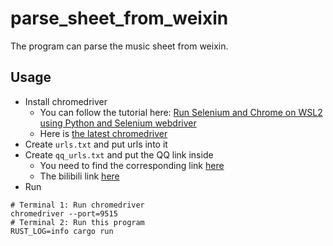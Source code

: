 # parse_sheet_from_weixin

The program can parse the music sheet from weixin.

## Usage

* Install chromedriver
  * You can follow the tutorial here: [Run Selenium and Chrome on WSL2 using Python and Selenium webdriver](https://cloudbytes.dev/snippets/run-selenium-and-chrome-on-wsl2)
  * Here is [the latest chromedriver](https://googlechromelabs.github.io/chrome-for-testing/#stable)
* Create `urls.txt` and put urls into it
* Create `qq_urls.txt` and put the QQ link inside
  * You need to find the corresponding link [here](https://v.qq.com/biu/creator/home?vcuid=9000001247)
  * The bilibili link [here](https://space.bilibili.com/388464704)
* Run

```shell
# Terminal 1: Run chromedriver
chromedriver --port=9515
# Terminal 2: Run this program
RUST_LOG=info cargo run
```
